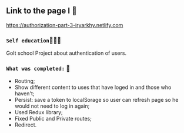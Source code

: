 ## Link to the page l 📲

 https://authorization-part-3-iryarkhy.netlify.com

### `Self education`👩🏼‍💻
GoIt school
Project about authentication of users.

### `What was completed:` 🎉
  - Routing;
  - Show different content to uses that have loged in and those who haven't;
  - Persist: save a token to localSorage so user can refresh page so he would not need to log in again;
  - Used Redux library;
  - Fixed Public and Private routes;
  - Redirect.
  
